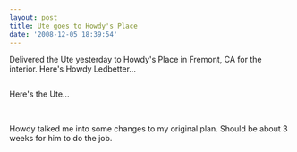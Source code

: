 ```yaml
---
layout: post
title: Ute goes to Howdy's Place
date: '2008-12-05 18:39:54'
---
```

Delivered the Ute yesterday to Howdy's Place in Fremont, CA for the interior.  Here's Howdy Ledbetter...

<img src="http://farm4.static.flickr.com/3276/3086091194_8c73380698.jpg?v%200" border="0" alt="" />

Here's the Ute...

<img src="http://farm4.static.flickr.com/3294/3085253071_7faebf864d.jpg?v%200" border="0" alt="" />

<img src="http://farm4.static.flickr.com/3195/3085253031_d12abd0ae0.jpg?v%200" border="0" alt="" />

Howdy talked me into some changes to my original plan.  Should be about 3 weeks for him to do the job.
